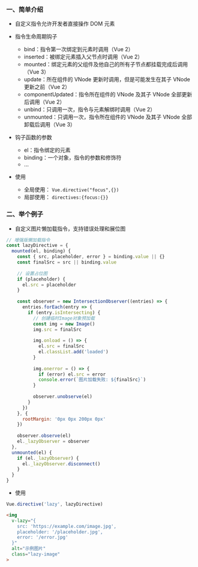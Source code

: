 
### 一、简单介绍

- 自定义指令允许开发者直接操作 DOM 元素
- 指令生命周期钩子
  - bind：指令第一次绑定到元素时调用（Vue 2）
  - inserted：被绑定元素插入父节点时调用（Vue 2）
  - mounted：绑定元素的父组件及他自己的所有子节点都挂载完成后调用（Vue 3）
  - update：所在组件的 VNode 更新时调用，但是可能发生在其子 VNode 更新之前（Vue 2）
  - componentUpdated：指令所在组件的 VNode 及其子 VNode 全部更新后调用（Vue 2）
  - unbind：只调用一次，指令与元素解绑时调用（Vue 2）
  - unmounted：只调用一次，指令所在组件的 VNode 及其子 VNode 全部卸载后调用（Vue 3）


- 钩子函数的参数
  - el：指令绑定的元素
  - binding：一个对象，指令的参数和修饰符
  - ...

- 使用
  - 全局使用： `Vue.directive("focus",{})`
  - 局部使用： `directives:{focus:{}}`

### 二、举个例子

- 自定义图片懒加载指令，支持错误处理和展位图

```js
// 增强版懒加载指令
const lazyDirective = {
  mounted(el, binding) {
    const { src, placeholder, error } = binding.value || {}
    const finalSrc = src || binding.value
    
    // 设置占位图
    if (placeholder) {
      el.src = placeholder
    }
    
    const observer = new IntersectionObserver((entries) => {
      entries.forEach(entry => {
        if (entry.isIntersecting) {
          // 创建临时Image对象预加载
          const img = new Image()
          img.src = finalSrc
          
          img.onload = () => {
            el.src = finalSrc
            el.classList.add('loaded')
          }
          
          img.onerror = () => {
            if (error) el.src = error
            console.error(`图片加载失败: ${finalSrc}`)
          }
          
          observer.unobserve(el)
        }
      })
    }, {
      rootMargin: '0px 0px 200px 0px'
    })
    
    observer.observe(el)
    el._lazyObserver = observer
  },
  unmounted(el) {
    if (el._lazyObserver) {
      el._lazyObserver.disconnect()
    }
  }
}
```
- 使用
```js
Vue.directive('lazy', lazyDirective)
```
```html
<img 
  v-lazy="{
    src: 'https://example.com/image.jpg',
    placeholder: '/placeholder.jpg',
    error: '/error.jpg'
  }" 
  alt="示例图片"
  class="lazy-image"
>
```